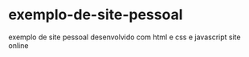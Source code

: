 # exemplo-de-site-pessoal
exemplo de site pessoal desenvolvido com html e css e javascript
site online 
